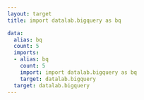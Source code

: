 ```yaml
---
layout: target
title: import datalab.bigquery as bq

data:
  alias: bq
  count: 5
  imports:
  - alias: bq
    count: 5
    import: import datalab.bigquery as bq
    target: datalab.bigquery
  target: datalab.bigquery
---
```

